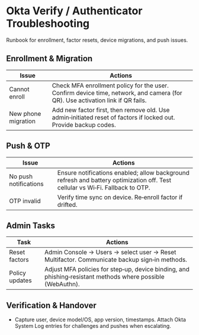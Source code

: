 # Okta Verify / Authenticator Troubleshooting

Runbook for enrollment, factor resets, device migrations, and push issues.

## Enrollment & Migration

| Issue | Actions |
|------|---------|
| Cannot enroll | Check MFA enrollment policy for the user. Confirm device time, network, and camera (for QR). Use activation link if QR fails. |
| New phone migration | Add new factor first, then remove old. Use admin‑initiated reset of factors if locked out. Provide backup codes. |

## Push & OTP

| Issue | Actions |
|------|---------|
| No push notifications | Ensure notifications enabled; allow background refresh and battery optimization off. Test cellular vs Wi‑Fi. Fallback to OTP. |
| OTP invalid | Verify time sync on device. Re‑enroll factor if drifted. |

## Admin Tasks

| Task | Actions |
|------|---------|
| Reset factors | Admin Console → Users → select user → Reset Multifactor. Communicate backup sign‑in methods. |
| Policy updates | Adjust MFA policies for step‑up, device binding, and phishing‑resistant methods where possible (WebAuthn). |

## Verification & Handover

- Capture user, device model/OS, app version, timestamps. Attach Okta System Log entries for challenges and pushes when escalating.

